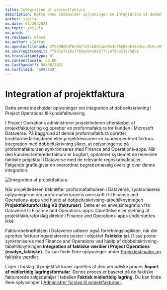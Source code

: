 ```yaml
---
title: Integration af projektfaktura
description: Dette emne indeholder oplysninger om integration af dobbeltskrivning i Project Operations til kundefakturering.
author: sigitac
ms.date: 04/26/2021
ms.topic: article
ms.prod: ''
ms.reviewer: kfend
ms.author: sigitac
ms.openlocfilehash: 37549080d76e3bffd7cb002aee8e3c46b9eeb18e3cec915cd971881b69747534
ms.sourcegitcommit: 7f8d1e7a16af769adb43d1877c28fdce53975db8
ms.translationtype: HT
ms.contentlocale: da-DK
ms.lasthandoff: 08/06/2021
ms.locfileid: "6993234"
---
```

# <a name="project-invoice-integration"></a>Integration af projektfaktura

Dette emne indeholder oplysninger om integration af dobbeltskrivning i Project Operations til kundefakturering.

I Project Operations administrerer projektlederen efterslæbet af projektfakturering og opretter en proformafaktura for kunden i Microsoft Dataverse. På baggrund af denne proformafaktura opretter kreditormedarbejderen eller projektrevisoren en kundeorienteret faktura. Integration med dobbeltskrivning sikrer, at oplysningerne på proformafakturaen synkroniseres med Finance and Operations-apps. Når den kundeorienterede faktura er bogført, opdaterer systemet de relevante faktiske projekttal i Dataverse med de relevante regnskabsdetaljer. Følgende grafik giver en overordnet begrebsmæssig oversigt over denne integration.

   ![Integration af projektfaktura.](./media/DW5Invoicing.png)

Når projektlederen bekræfter proformafakturaen i Dataverse, synkroniseres oplysningerne om proformafakturaens overskrift i til Finance and Operations-apps ved hjælp af dobbelteskrivning-tabeltilknytningen **Projektfakturaforslag V2 (fakturaer)**. Dette er en envejsintegration fra Dataverse til Finance and Operations-apps. Oprettelse eller sletning af projektfakturaforslag direkte i Finance and Operations-apps understøttes ikke.

Fakturabekræftelsen i Dataverse udløser også forretningslogikken, når der oprettes faktureringsrelaterede poster i objektet **Faktiske tal**. Disse poster synkroniseres med Finance and Operations ved hjælp af dobbeltskrivning-tabeltilknytningen **Integration af faktiske værdier i Project Operations (msdyn\_faktiske)**. Du kan finde flere oplysninger under [Projektestimater og faktiske værdier](resource-dual-write-estimates-actuals.md). 

Linjer i forslag til projektfakturaer oprettes af den periodiske proces **Import af midlertidig lagringsformular**. Denne proces er baseret på de faktiske fakturerede salgsdetaljer i tabellen **Faktisk midlertidig lagring**. Du kan finde flere oplysninger i [Administrer forslag til projektfakturaer](../invoicing/format-update-project-invoice-proposals.md#create-project-invoice-proposals). 

